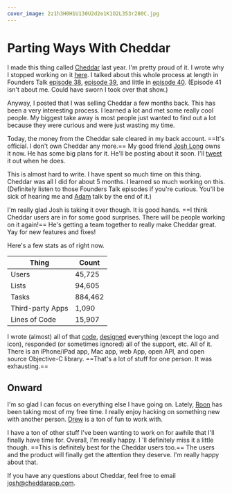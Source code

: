 ```yaml
---
cover_image: 2z1h3H0H1U130U2d2e1K1O2L353r280C.jpg
---
```


# Parting Ways With Cheddar

I made this thing called [Cheddar](https://cheddarapp.com) last year. I'm pretty proud of it. I wrote why I stopped working on it [here](http://sam.roon.io/changes). I talked about this whole process at length in Founders Talk [episode 38](http://5by5.tv/founderstalk/38), [episode 39](http://5by5.tv/founderstalk/39), and little in [episode 40](http://5by5.tv/founderstalk/40). (Episode 41 isn't about me. Could have sworn I took over that show.)

Anyway, I posted that I was selling Cheddar a few months back. This has been a very interesting process. I learned a lot and met some really cool people. My biggest take away is most people just wanted to find out a lot because they were curious and were just wasting my time.

Today, the money from the Cheddar sale cleared in my back account. ==It's official. I don't own Cheddar any more.== My good friend [Josh Long](https://twitter.com/joshlong) owns it now. He has some big plans for it. He'll be posting about it soon. I'll [tweet](https://twitter.com/soffes) it out when he does.

This is almost hard to write. I have spent so much time on this thing. Cheddar was all I did for about 5 months. I learned so much working on this. (Definitely listen to those Founders Talk episodes if you're curious. You'll be sick of hearing me and [Adam](https://twitter.com/adamstac) talk by the end of it.)

I'm really glad Josh is taking it over though. It is good hands. ==I think Cheddar users are in for some good surprises. There will be people working on it again!== He's getting a team together to really make Cheddar great. Yay for new features and fixes!

Here's a few stats as of right now.

Thing             | Count
------------------|--------
Users             | 45,725
Lists             | 94,605
Tasks             | 884,462
Third-party Apps  | 1,090
Lines of Code     | 15,907

I wrote (almost) all of that [code](https://github.com/soffes), [designed](https://dribbble.com/soffes) everything (except the logo and icon), responded (or sometimes ignored) all of the support, etc. All of it. There is an iPhone/iPad app, Mac app, web App, open API, and open source Objective-C library. ==That's a lot of stuff for one person. It was exhausting.==

## Onward

I'm so glad I can focus on everything else I have going on. Lately, [Roon](http://roon.io) has been taking most of my free time. I really enjoy hacking on something new with another person. [Drew](http://drew.roon.io) is a ton of fun to work with.

I have a ton of other stuff I've been wanting to work on for awhile that I'll finally have time for. Overall, I'm really happy. I 'll definitely miss it a little though. ==This is definitely best for the Cheddar users too.== The users and the product will finally get the attention they deserve. I'm really happy about that.

If you have any questions about Cheddar, feel free to email <josh@cheddarapp.com>.

